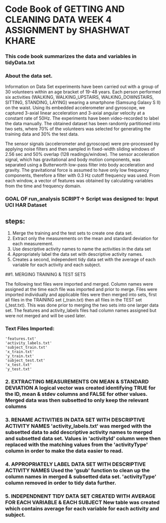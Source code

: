 # Code Book of GETTING AND CLEANING DATA WEEK 4 ASSIGNMENT by SHASHWAT KHARE

### This code book summarizes the data and variables in tidyData.txt 


### About the data set. 
Information on Data Set experiments have been carried out with a group of 30 volunteers within an age bracket of 19-48 years. 
Each person performed six activities (WALKING, WALKING_UPSTAIRS, WALKING_DOWNSTAIRS, SITTING, STANDING, LAYING) wearing a smartphone (Samsung Galaxy S II) on the waist. 
Using its embedded accelerometer and gyroscope, we captured 3-axial linear acceleration and 3-axial angular velocity at a constant rate of 50Hz. 
The experiments have been video-recorded to label the data manually. The obtained dataset has been randomly partitioned into two sets,
where 70% of the volunteers was selected for generating the training data and 30% the test data.

The sensor signals (accelerometer and gyroscope) were pre-processed by applying noise filters and then sampled in fixed-width sliding windows of 2.56 sec and 50% overlap (128 readings/window). The sensor acceleration signal, which has gravitational and body motion components, was separated using a Butterworth low-pass filter into body acceleration and gravity. The gravitational force is assumed to have only low frequency components, therefore a filter with 0.3 Hz cutoff frequency was used. From each window, a vector of features was obtained by calculating variables from the time and frequency domain.

### GOAL OF run_analysis SCRIPT-> Script was designed to: Input UCI HAR Dataset

## steps:
1. Merge the training and the test sets to create one data set. 
2. Extract only the measurements on the mean and standard deviation for each measurement. 
3. Use descriptive activity names to name the activities in the data set 
4. Appropriately label the data set with descriptive activity names. 
5. Creates a second, independent tidy data set with the average of each variable for each activity and each subject.

##1. MERGING TRAINING & TEST SETS

The following text files were imported and merged. Column names were assigned at the time each file was imported and prior to merge. Files were imported individually and applicable files were then merged into sets, first all files in the TRAINING set (_train.txt) then all files in the TEST set (_test.txt). This was done prior to merging the two sets into one larger data set. The features and activity_labels files had column names assigned but were not merged and will be used later.

### Text Files Imported:

    'features.txt'
    'activity_labels.txt'
    'subject_train.txt'
    'x_train.txt'
    'y_train.txt'
    'subject_test.txt'
    'x_test.txt'
    'y_test.txt'

### 2. EXTRACTING MEASUREMENTS ON MEAN & STANDARD DEVIATION A logical vector was created identifying TRUE for the ID, mean & stdev columns and FALSE for other values. Merged data was then subsetted to only keep the relevant columns

### 3. RENAME ACTIVITIES IN DATA SET WITH DESCRIPTIVE ACTIVITY NAMES 'activity_labels.txt' was merged with the subsetted data to add descriptive activity names to merged and subsetted data set. Values in 'activityId' column were then replaced with the matching values from the 'activityType' column in order to make the data easier to read.

### 4. APPROPRIATELY LABEL DATA SET WITH DESCRIPTIVE ACTIVITY NAMES Used the 'gsub' function to clean up the column names in merged & subsetted data set. 'activityType' column removed in order to tidy data further.

### 5. INDEPENDNENT TIDY DATA SET CREATED WITH AVERAGE FOR EACH VARIABLE & EACH SUBJECT New table was created which contains average for each variable for each activity and subject.